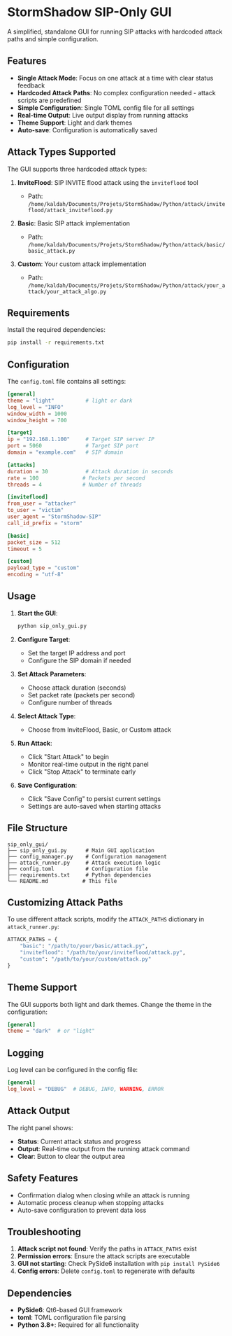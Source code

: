# StormShadow SIP-Only GUI

A simplified, standalone GUI for running SIP attacks with hardcoded attack paths and simple configuration.

## Features

- **Single Attack Mode**: Focus on one attack at a time with clear status feedback
- **Hardcoded Attack Paths**: No complex configuration needed - attack scripts are predefined
- **Simple Configuration**: Single TOML config file for all settings
- **Real-time Output**: Live output display from running attacks
- **Theme Support**: Light and dark themes
- **Auto-save**: Configuration is automatically saved

## Attack Types Supported

The GUI supports three hardcoded attack types:

1. **InviteFlood**: SIP INVITE flood attack using the `inviteflood` tool
   - Path: `/home/kaldah/Documents/Projets/StormShadow/Python/attack/inviteflood/attack_inviteflood.py`
   
2. **Basic**: Basic SIP attack implementation
   - Path: `/home/kaldah/Documents/Projets/StormShadow/Python/attack/basic/basic_attack.py`
   
3. **Custom**: Your custom attack implementation
   - Path: `/home/kaldah/Documents/Projets/StormShadow/Python/attack/your_attack/your_attack_algo.py`

## Requirements

Install the required dependencies:

```bash
pip install -r requirements.txt
```

## Configuration

The `config.toml` file contains all settings:

```toml
[general]
theme = "light"          # light or dark
log_level = "INFO"
window_width = 1000
window_height = 700

[target]
ip = "192.168.1.100"     # Target SIP server IP
port = 5060              # Target SIP port
domain = "example.com"   # SIP domain

[attacks]
duration = 30            # Attack duration in seconds
rate = 100              # Packets per second
threads = 4             # Number of threads

[inviteflood]
from_user = "attacker"
to_user = "victim"
user_agent = "StormShadow-SIP"
call_id_prefix = "storm"

[basic]
packet_size = 512
timeout = 5

[custom]
payload_type = "custom"
encoding = "utf-8"
```

## Usage

1. **Start the GUI**:
   ```bash
   python sip_only_gui.py
   ```

2. **Configure Target**:
   - Set the target IP address and port
   - Configure the SIP domain if needed

3. **Set Attack Parameters**:
   - Choose attack duration (seconds)
   - Set packet rate (packets per second)
   - Configure number of threads

4. **Select Attack Type**:
   - Choose from InviteFlood, Basic, or Custom attack

5. **Run Attack**:
   - Click "Start Attack" to begin
   - Monitor real-time output in the right panel
   - Click "Stop Attack" to terminate early

6. **Save Configuration**:
   - Click "Save Config" to persist current settings
   - Settings are auto-saved when starting attacks

## File Structure

```
sip_only_gui/
├── sip_only_gui.py      # Main GUI application
├── config_manager.py    # Configuration management
├── attack_runner.py     # Attack execution logic
├── config.toml          # Configuration file
├── requirements.txt     # Python dependencies
└── README.md           # This file
```

## Customizing Attack Paths

To use different attack scripts, modify the `ATTACK_PATHS` dictionary in `attack_runner.py`:

```python
ATTACK_PATHS = {
    "basic": "/path/to/your/basic/attack.py",
    "inviteflood": "/path/to/your/inviteflood/attack.py",
    "custom": "/path/to/your/custom/attack.py"
}
```

## Theme Support

The GUI supports both light and dark themes. Change the theme in the configuration:

```toml
[general]
theme = "dark"  # or "light"
```

## Logging

Log level can be configured in the config file:

```toml
[general]
log_level = "DEBUG"  # DEBUG, INFO, WARNING, ERROR
```

## Attack Output

The right panel shows:
- **Status**: Current attack status and progress
- **Output**: Real-time output from the running attack command
- **Clear**: Button to clear the output area

## Safety Features

- Confirmation dialog when closing while an attack is running
- Automatic process cleanup when stopping attacks
- Auto-save configuration to prevent data loss

## Troubleshooting

1. **Attack script not found**: Verify the paths in `ATTACK_PATHS` exist
2. **Permission errors**: Ensure the attack scripts are executable
3. **GUI not starting**: Check PySide6 installation with `pip install PySide6`
4. **Config errors**: Delete `config.toml` to regenerate with defaults

## Dependencies

- **PySide6**: Qt6-based GUI framework
- **toml**: TOML configuration file parsing
- **Python 3.8+**: Required for all functionality
